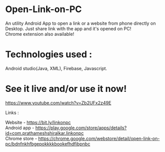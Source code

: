 # Open-Link-on-PC
An utility Android App to open a link or a website from phone directly on Desktop. Just share link with the app and it's opened on PC!
<br>Chrome extension also available!

# Technologies used :
Android studio(Java, XML), Firebase, Javascript.

# See it live and/or use it now!

https://www.youtube.com/watch?v=Zb2UFx2z49E

Links :

Website - https://bit.ly/linkonpc
<br>Android app - https://play.google.com/store/apps/details?id=com.prathameshshiralkar.linkonpc
<br>Chrome store - https://chrome.google.com/webstore/detail/open-link-on-pc/bdnfnkhfbgepokkkkbookefhdfibpnbc
